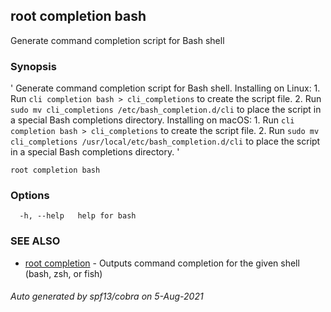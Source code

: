 ## root completion bash

Generate command completion script for Bash shell

### Synopsis

' Generate command completion script for Bash shell. Installing on Linux: 1. Run `cli completion bash > cli_completions` to create the script file. 2. Run `sudo mv cli_completions /etc/bash_completion.d/cli` to place the script in a special Bash completions directory. Installing on macOS: 1. Run `cli completion bash > cli_completions` to create the script file. 2. Run `sudo mv cli_completions /usr/local/etc/bash_completion.d/cli` to place the script in a special Bash completions directory. '

```
root completion bash
```

### Options

```
  -h, --help   help for bash
```

### SEE ALSO

* [root completion](root_completion.md)	 - Outputs command completion for the given shell (bash, zsh, or fish)

###### Auto generated by spf13/cobra on 5-Aug-2021
